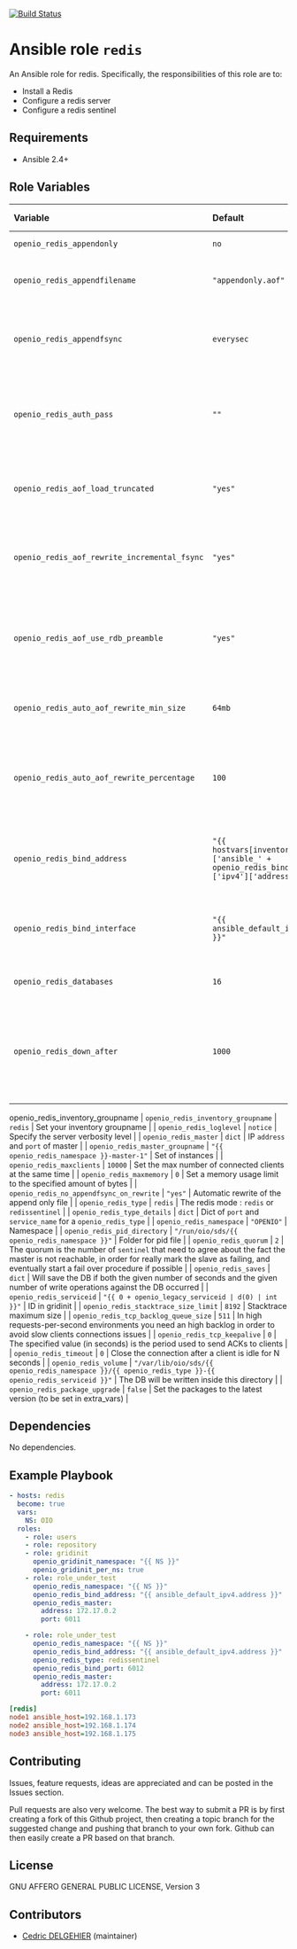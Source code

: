 [![Build Status](https://travis-ci.org/open-io/ansible-role-openio-redis.svg?branch=master)](https://travis-ci.org/open-io/ansible-role-openio-redis)
# Ansible role `redis`

An Ansible role for redis. Specifically, the responsibilities of this role are to:

- Install a Redis
- Configure a redis server
- Configure a redis sentinel

## Requirements

- Ansible 2.4+

## Role Variables


| Variable   | Default | Comments (type)  |
| :---       | :---    | :---             |
| `openio_redis_appendonly` | `no` | Turn on the AOF  |
| `openio_redis_appendfilename` | `"appendonly.aof"` | The name of the append only file  |
| `openio_redis_appendfsync` | `everysec` | Once per second, explicitly syncs write commands to disk  |
| `openio_redis_auth_pass` | `""` | Set the password to use to authenticate with the master and slaves |
| `openio_redis_aof_load_truncated` | `"yes"` |  Allow Redis to start without fix AOF file with `redis-check-aof`|
| `openio_redis_aof_rewrite_incremental_fsync` | `"yes"` |  the AOF file will be fsync-ed every 32 MB of data generated |
| `openio_redis_aof_use_rdb_preamble` | `"yes"` | Allow Redis to use an RDB preamble in the AOF file for faster rewrites and recoveries |
| `openio_redis_auto_aof_rewrite_min_size` | `64mb` | Minimal size before rewrite the AOF file |
| `openio_redis_auto_aof_rewrite_percentage` | `100` | Specify a percentage of zero in order to disable the automatic AOF rewrite feature |
| `openio_redis_bind_address` | `"{{ hostvars[inventory_hostname]['ansible_' + openio_redis_bind_interface]['ipv4']['address'] }}"` | The address that this redis instance will run on |
| `openio_redis_bind_interface` | `"{{ ansible_default_ipv4.alias }}"` | The interface that this redis instance will run on |
| `openio_redis_databases` | `16` | Set the number of databases |
| `openio_redis_down_after` | `1000` | Number of milliseconds the master (or any attached slave or sentinel) should be unreachable |
openio_redis_inventory_groupname
| `openio_redis_inventory_groupname` | `redis` | Set your inventory groupname |
| `openio_redis_loglevel` | `notice` | Specify the server verbosity level |
| `openio_redis_master` | `dict` | IP `address` and `port` of master |
| `openio_redis_master_groupname` | `"{{ openio_redis_namespace }}-master-1"` | Set of instances |
| `openio_redis_maxclients` | `10000` | Set the max number of connected clients at the same time |
| `openio_redis_maxmemory` | `0` | Set a memory usage limit to the specified amount of bytes |
| `openio_redis_no_appendfsync_on_rewrite` | `"yes"` | Automatic rewrite of the append only file |
| `openio_redis_type` | `redis` | The redis mode : `redis` or `redissentinel` |
| `openio_redis_type_details` | `dict` | Dict of `port` and `service_name` for a `openio_redis_type` |
| `openio_redis_namespace` | `"OPENIO"` | Namespace |
| `openio_redis_pid_directory` | `"/run/oio/sds/{{ openio_redis_namespace }}"` | Folder for pid file |
| `openio_redis_quorum` | `2` | The quorum is the number of `sentinel` that need to agree about the fact the master is not reachable, in order for really mark the slave as failing, and eventually start a fail over procedure if possible |
| `openio_redis_saves` | `dict` | Will save the DB if both the given number of seconds and the given number of write operations against the DB occurred |
| `openio_redis_serviceid` | `"{{ 0 + openio_legacy_serviceid | d(0) | int }}"` | ID in gridinit |
| `openio_redis_stacktrace_size_limit` | `8192` | Stacktrace maximum size |
| `openio_redis_tcp_backlog_queue_size` | `511` | In high requests-per-second environments you need an high backlog in order to avoid slow clients connections issues |
| `openio_redis_tcp_keepalive` | `0` | The specified value (in seconds) is the period used to send ACKs to clients |
| `openio_redis_timeout` | `0` | Close the connection after a client is idle for N seconds |
| `openio_redis_volume` | `"/var/lib/oio/sds/{{ openio_redis_namespace }}/{{ openio_redis_type }}-{{ openio_redis_serviceid }}"` | The DB will be written inside this directory |
| `openio_redis_package_upgrade` | `false` | Set the packages to the latest version (to be set in extra_vars) |

## Dependencies

No dependencies.

## Example Playbook

```yaml
- hosts: redis
  become: true
  vars:
    NS: OIO
  roles:
    - role: users
    - role: repository
    - role: gridinit
      openio_gridinit_namespace: "{{ NS }}"
      openio_gridinit_per_ns: true
    - role: role_under_test
      openio_redis_namespace: "{{ NS }}"
      openio_redis_bind_address: "{{ ansible_default_ipv4.address }}"
      openio_redis_master:
        address: 172.17.0.2
        port: 6011

    - role: role_under_test
      openio_redis_namespace: "{{ NS }}"
      openio_redis_bind_address: "{{ ansible_default_ipv4.address }}"
      openio_redis_type: redissentinel
      openio_redis_bind_port: 6012
      openio_redis_master:
        address: 172.17.0.2
        port: 6011
```


```ini
[redis]
node1 ansible_host=192.168.1.173
node2 ansible_host=192.168.1.174
node3 ansible_host=192.168.1.175
```

## Contributing

Issues, feature requests, ideas are appreciated and can be posted in the Issues section.

Pull requests are also very welcome.
The best way to submit a PR is by first creating a fork of this Github project, then creating a topic branch for the suggested change and pushing that branch to your own fork.
Github can then easily create a PR based on that branch.

## License

GNU AFFERO GENERAL PUBLIC LICENSE, Version 3

## Contributors

- [Cedric DELGEHIER](https://github.com/cdelgehier) (maintainer)
